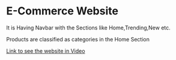 <h1>E-Commerce Website</h1>
<p>It is Having Navbar with the Sections like Home,Trending,New etc.</p>
<p>Products are classified as categories in the Home Section</p>
<a href="https://drive.google.com/file/d/1F28q5VoMuRD6R2g-eseqxV_lUC0FE7yY/view?usp=sharing">Link to see the website in Video</a>
